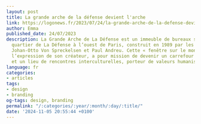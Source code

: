 ```yaml
---
layout: post
title: La grande arche de la défense devient l'arche
link: https://logonews.fr/2023/07/24/la-grande-arche-de-la-defense-devient-larche
author: Emma
published_date: 24/07/2023
description: La Grande Arche de La Défense est un immeuble de bureaux situé dans le
  quartier de La Défense à l’ouest de Paris, construit en 1989 par les architectes
  Johan-Otto Von Spreckelsen et Paul Andreu. Cette « fenêtre sur le monde », d’après
  l’expression de son créateur, a pour mission de devenir un carrefour de la communication
  et un lieu de rencontres interculturelles, porteur de valeurs humanistes.
language: fr
categories:
- articles
tags:
- design
- branding
og-tags: design, branding
permalink: "/:categories/:year/:month/:day/:title/"
date: '2024-11-05 20:55:44 +0100'
---
```

